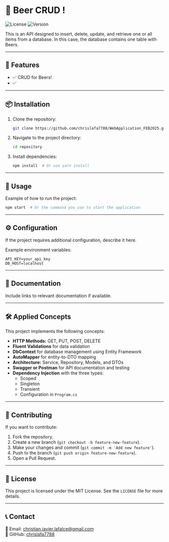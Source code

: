 # 📌 Beer CRUD !

![License](https://img.shields.io/badge/License-MIT-blue.svg) ![Version](https://img.shields.io/badge/Version-1.0.0-green.svg)

This is an API designed to insert, delete, update, and retrieve one or all items from a database. In this case, the database contains one table with Beers.

---

## 🚀 Features

- ✅ CRUD for Beers!
- ✅ 

---

## 📦 Installation

1. Clone the repository:
   ```sh
   git clone https://github.com/chrislafa7788/WebApplication_FEB2025.git
   ```
2. Navigate to the project directory:
   ```sh
   cd repository
   ```
3. Install dependencies:
   ```sh
   npm install  # Or use yarn install
   ```

---

## 🔧 Usage

Example of how to run the project:
```sh
npm start  # Or the command you use to start the application
```

---

## ⚙️ Configuration

If the project requires additional configuration, describe it here.

Example environment variables:
```env
API_KEY=your_api_key
DB_HOST=localhost
```

---

## 📜 Documentation

Include links to relevant documentation if available.

---

## 🛠️ Applied Concepts

This project implements the following concepts:

- **HTTP Methods:** GET, PUT, POST, DELETE
- **Fluent Validations** for data validation
- **DbContext** for database management using Entity Framework
- **AutoMapper** for entity-to-DTO mapping
- **Architecture:** Service, Repository, Models, and DTOs
- **Swagger or Postman** for API documentation and testing
- **Dependency Injection** with the three types:
  - Scoped
  - Singleton
  - Transient
  - Configuration in `Program.cs`

---

## 🤝 Contributing

If you want to contribute:
1. Fork the repository.
2. Create a new branch (`git checkout -b feature-new-feature`).
3. Make your changes and commit (`git commit -m 'Add new feature'`).
4. Push to the branch (`git push origin feature-new-feature`).
5. Open a Pull Request.

---

## 📄 License

This project is licensed under the MIT License. See the `LICENSE` file for more details.

---

## 📞 Contact

📧 Email: [christian.javier.lafalce@gmail.com](mailto:christian.javier.lafalce@gmail.com)  
🐙 GitHub: [chrislafa7788](https://github.com/chrislafa7788)

